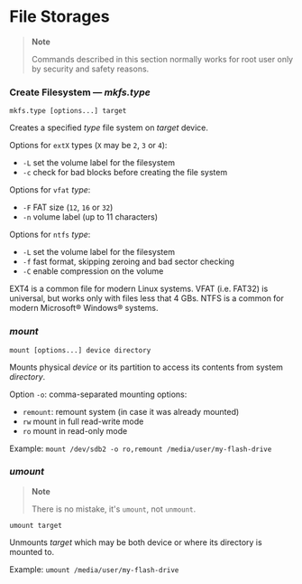 # File Storages

> **Note**
>
> Commands described in this section normally works for root user only by security and safety reasons.

### Create Filesystem — *mkfs.type*

```
mkfs.type [options...] target
```

Creates a specified *type* file system on *target* device.

Options for `extX` types (`X` may be `2`, `3` or `4`):

  - `-L` set the volume label for the filesystem
  - `-c` check for bad blocks before creating the file system

Options for `vfat` *type*:

  - `-F` FAT size (`12`, `16` or `32`)
  - `-n` volume label (up to 11 characters)

Options for `ntfs` *type*:

  - `-L` set the volume label for the filesystem
  - `-f` fast format, skipping zeroing and bad sector checking
  - `-C` enable compression on the volume

EXT4 is a common file for modern Linux systems. VFAT (i.e. FAT32) is universal, but works only with files less that 4 GBs. NTFS is a common for modern Microsoft® Windows® systems.

### *mount*

```
mount [options...] device directory
```

Mounts physical *device* or its partition to access its contents from system *directory*.

Option `-o`: comma-separated mounting options:

  - `remount`: remount system (in case it was already mounted)
  - `rw` mount in full read-write mode
  - `ro` mount in read-only mode

Example: `mount /dev/sdb2 -o ro,remount /media/user/my-flash-drive`

### *umount*

> **Note**
>
> There is no mistake, it's `umount`, not `unmount`.

```
umount target
```

Unmounts *target* which may be both device or where its directory is mounted to.

Example: `umount /media/user/my-flash-drive`

